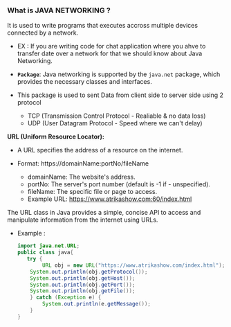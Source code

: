 ### What is JAVA NETWORKING ?
It is used to write programs that executes accross multiple devices connected by a network.
 - EX : If you are writing code for chat application where you ahve to transfer date over a network for that we should know about Java Networking.

* **`Package`**: Java networking is supported by the `java.net` package, which provides the necessary classes and interfaces.

* This package is used to sent Data from client side to server side using 2 protocol
    - TCP   (Transmission Control Protocol - Realiable & no data loss)
    - UDP   (User Datagram Protocol - Speed where we can't delay)

**URL (Uniform Resource Locator):**

- A URL specifies the address of a resource on the internet.

- Format: https://domainName:portNo/fileName

    - domainName: The website's address.
    - portNo: The server's port number (default is -1 if  - unspecified).
    - fileName: The specific file or page to access.
    - Example URL: https://www.atrikashow.com:60/index.html

The URL class in Java provides a simple, concise API to access and manipulate information from the internet using URLs.


- Example :
    ```java
    import java.net.URL;
    public class java{
       try {
            URL obj = new URL("https://www.atrikashow.com/index.html");
        System.out.println(obj.getProtocol());
        System.out.println(obj.getHost());
        System.out.println(obj.getPort());
        System.out.println(obj.getFile());
        } catch (Exception e) {
            System.out.println(e.getMessage());
        }
    }
    ```